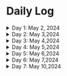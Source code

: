 # Daily Log

<details>
  <summary>Day 1: May 2, 2024</summary>

  ### Today's Progress:
  * Spent most of my time working updating my github to be professional and presentable. I did this by following the guidelines for tracking your own work, showing progress and explaining the resources one will use to successfully learn front end development. I successfully customized my 'readme.md' file to fit my journey. I also updated my 'resources.md' file to fit my personal journey and did a journey map on figma to outline path to success in HTML/CSS & Javascript
  * In addition to setting up my github repos etc. I also made some progress in the 'Javascript ALog and Data Structures' freecodeCampe cert course. Progress from step[60] - step[81] in the 'Pyramid Generator' program
  * Posted day 01 in Discord - 100DaysOfCode channel

  ### Link to work:
  * None

  ### New thing(s) learned:
  1.forking someone elses repo and the difference of forking vs cloning
  2. contuining to learn how to write in Markdown
  ### Thoughts:
  * Setting up an enviroment where you can hold yourself accountable is important. I have tried being a frontend developer for so long and have always fell off. I have learned that when you have no motivation you fall back on the systems you have created for yourself. This github and the 
environment that I am setting up for myself is ensuring that I consistently continue my journey and make progress no matter how little

  ### Time spent working
  * 2.5 hrs
</details>

<details>
  <summary>Day 2: May 3,2024</summary>

  ### Today's Progress:
  * Spent all of my time making progress on freecodecamps javascript pyramid generator program. left off on step [80] - made progress all the way to step [102]. Total of [106] steps so I will be finishing that as part of my Day 03 work. 
 
  * Posted Day 02 in Discord - 100DaysOfCode channel

  ### Link to work:
  * None

  ### New thing(s) learned:
  1.working with loops more. Nested loops. Unshift() function and what it does to element in an array[].How to use a while,for loop together. 
  2. .push() function : adds new elements(items) to the end of an array[]
  3. .unshift() function: allows one to add one or more elements into an array[]
  4. 
  ### Thoughts:
  * I am not a huge fan of the fcc 'ide' environment. I get you are following steps and the whole point is to accomplish the larger project but it has you do three/four different methods of the same project and it can get confusing on what should be best practice. In my opinion it would be better suited to teach the fundementals to get the problem / challenge solved. then highlight different ways to go about it. 

  ### Time spent working
  * 2hrs
</details>

<details>
 <summary>Day 3: May 4,2024</summary>

  ### Today's Progress:
  * Spent all of my time making progress on freecodecamps javascript pyramid generator program. left off on step [80] - made progress all the way to step [102]. Total of [106] steps so I will be finishing that as part of my Day 03 work. 
 
  * Posted Day 02 in Discord - 100DaysOfCode channel

  ### Link to work:
  * None

  ### New thing(s) learned:
  1.working with loops more. Nested loops. Unshift() function and what it does to element in an array[].How to use a while,for loop together. 
  2. .push() function : adds new elements(items) to the end of an array[]
  3. .unshift() function: allows one to add one or more elements into an array[]
  4. 
  ### Thoughts:
  * I am not a huge fan of the fcc 'ide' environment. I get you are following steps and the whole point is to accomplish the larger project but it has you do three/four different methods of the same project and it can get confusing on what should be best practice. In my opinion it would be better suited to teach the fundementals to get the problem / challenge solved. then highlight different ways to go about it. 

  ### Time spent working
  * 2hrs
</details>

<details>
 <summary>Day 4: May 5,2024</summary>

  ### Today's Progress:
  * Spent all of my time making progress on freecodecamps javascript pyramid generator program. left off on step [80] - made progress all the way to step [102]. Total of [106] steps so I will be finishing that as part of my Day 03 work. 
 
  * Posted Day 02 in Discord - 100DaysOfCode channel

  ### Link to work:
  * None

  ### New thing(s) learned:
  1.working with loops more. Nested loops. Unshift() function and what it does to element in an array[].How to use a while,for loop together. 
  2. .push() function : adds new elements(items) to the end of an array[]
  3. .unshift() function: allows one to add one or more elements into an array[]
  4. 
  ### Thoughts:
  * I am not a huge fan of the fcc 'ide' environment. I get you are following steps and the whole point is to accomplish the larger project but it has you do three/four different methods of the same project and it can get confusing on what should be best practice. In my opinion it would be better suited to teach the fundementals to get the problem / challenge solved. then highlight different ways to go about it. 

  ### Time spent working
  * 2hrs
</details>

<details>
 <summary>Day 5: May 6,2024</summary>

  ### Today's Progress:
  * Spent all of my time making progress on freecodecamps javascript pyramid generator program. left off on step [80] - made progress all the way to step [102]. Total of [106] steps so I will be finishing that as part of my Day 03 work. 
 
  * Posted Day 02 in Discord - 100DaysOfCode channel

  ### Link to work:
  * None

  ### New thing(s) learned:
  1.working with loops more. Nested loops. Unshift() function and what it does to element in an array[].How to use a while,for loop together. 
  2. .push() function : adds new elements(items) to the end of an array[]
  3. .unshift() function: allows one to add one or more elements into an array[]
  4. 
  ### Thoughts:
  * I am not a huge fan of the fcc 'ide' environment. I get you are following steps and the whole point is to accomplish the larger project but it has you do three/four different methods of the same project and it can get confusing on what should be best practice. In my opinion it would be better suited to teach the fundementals to get the problem / challenge solved. then highlight different ways to go about it. 

  ### Time spent working
  * 2hrs
</details>

<details>
 <summary>Day 6: May 7,2024</summary>

  ### Today's Progress:
  * Spent all of my time making progress on freecodecamps javascript pyramid generator program. left off on step [80] - made progress all the way to step [102]. Total of [106] steps so I will be finishing that as part of my Day 03 work. 
 
  * Posted Day 02 in Discord - 100DaysOfCode channel

  ### Link to work:
  * None

  ### New thing(s) learned:
  1.working with loops more. Nested loops. Unshift() function and what it does to element in an array[].How to use a while,for loop together. 
  2. .push() function : adds new elements(items) to the end of an array[]
  3. .unshift() function: allows one to add one or more elements into an array[]
  4. 
  ### Thoughts:
  * I am not a huge fan of the fcc 'ide' environment. I get you are following steps and the whole point is to accomplish the larger project but it has you do three/four different methods of the same project and it can get confusing on what should be best practice. In my opinion it would be better suited to teach the fundementals to get the problem / challenge solved. then highlight different ways to go about it. 

  ### Time spent working
  * 2hrs
</details>

<details>
 <summary>Day 7: May 10,2024</summary>

  ### Today's Progress:
  * Spent all of my time making progress on freecodecamps javascript pyramid generator program. left off on step [80] - made progress all the way to step [102]. Total of [106] steps so I will be finishing that as part of my Day 03 work. 
 
  * Posted Day 02 in Discord - 100DaysOfCode channel

  ### Link to work:
  * None

  ### New thing(s) learned:
  1.working with loops more. Nested loops. Unshift() function and what it does to element in an array[].How to use a while,for loop together. 
  2. .push() function : adds new elements(items) to the end of an array[]
  3. .unshift() function: allows one to add one or more elements into an array[]
  4. 
  ### Thoughts:
  * I am not a huge fan of the fcc 'ide' environment. I get you are following steps and the whole point is to accomplish the larger project but it has you do three/four different methods of the same project and it can get confusing on what should be best practice. In my opinion it would be better suited to teach the fundementals to get the problem / challenge solved. then highlight different ways to go about it. 

  ### Time spent working
  * 2hrs
</details>


